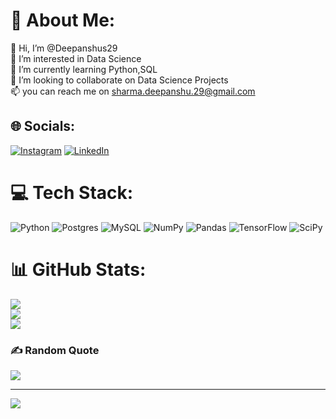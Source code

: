 # 💫 About Me:
👋 Hi, I’m @Deepanshus29<br>👀 I’m interested in Data Science<br>🌱 I’m currently learning Python,SQL<br>💞️ I’m looking to collaborate on Data Science Projects<br>📫 you can reach me on sharma.deepanshu.29@gmail.com


## 🌐 Socials:
[![Instagram](https://img.shields.io/badge/Instagram-%23E4405F.svg?logo=Instagram&logoColor=white)](https://instagram.com/stupe.fy_) [![LinkedIn](https://img.shields.io/badge/LinkedIn-%230077B5.svg?logo=linkedin&logoColor=white)](https://linkedin.com/in/deepanshus29) 

# 💻 Tech Stack:
![Python](https://img.shields.io/badge/python-3670A0?style=for-the-badge&logo=python&logoColor=ffdd54) ![Postgres](https://img.shields.io/badge/postgres-%23316192.svg?style=for-the-badge&logo=postgresql&logoColor=white) ![MySQL](https://img.shields.io/badge/mysql-%2300f.svg?style=for-the-badge&logo=mysql&logoColor=white) ![NumPy](https://img.shields.io/badge/numpy-%23013243.svg?style=for-the-badge&logo=numpy&logoColor=white) ![Pandas](https://img.shields.io/badge/pandas-%23150458.svg?style=for-the-badge&logo=pandas&logoColor=white) ![TensorFlow](https://img.shields.io/badge/TensorFlow-%23FF6F00.svg?style=for-the-badge&logo=TensorFlow&logoColor=white) ![SciPy](https://img.shields.io/badge/SciPy-%230C55A5.svg?style=for-the-badge&logo=scipy&logoColor=%white)
# 📊 GitHub Stats:
![](https://github-readme-stats.vercel.app/api?username=deepanshus29&theme=dark&hide_border=false&include_all_commits=true&count_private=true)<br/>
![](https://github-readme-streak-stats.herokuapp.com/?user=deepanshus29&theme=dark&hide_border=false)<br/>
![](https://github-readme-stats.vercel.app/api/top-langs/?username=deepanshus29&theme=dark&hide_border=false&include_all_commits=true&count_private=true&layout=compact)

### ✍️ Random Quote
![](https://quotes-github-readme.vercel.app/api?type=horizontal&theme=radical)

---
[![](https://visitcount.itsvg.in/api?id=deepanshus29&icon=0&color=0)](https://visitcount.itsvg.in)

<!-- Proudly created with GPRM ( https://gprm.itsvg.in ) -->
